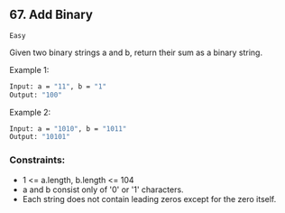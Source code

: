 ## 67. Add Binary
`Easy`

Given two binary strings a and b, return their sum as a binary string.

 

Example 1:
```sh
Input: a = "11", b = "1"
Output: "100"
```

Example 2:
```sh
Input: a = "1010", b = "1011"
Output: "10101"
```

### Constraints:

- 1 <= a.length, b.length <= 104
- a and b consist only of '0' or '1' characters.
- Each string does not contain leading zeros except for the zero itself.
